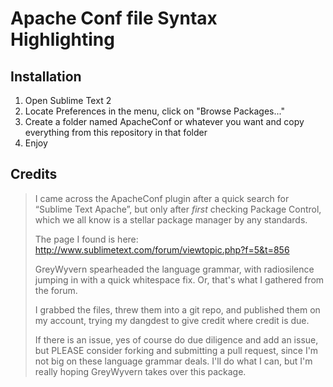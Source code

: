 Apache Conf file Syntax Highlighting
====================================

Installation
------------

1. Open Sublime Text 2
2. Locate Preferences in the menu, click on "Browse Packages..."
3. Create a folder named ApacheConf or whatever you want and copy everything from this repository in that folder
4. Enjoy


Credits
-------

> I came across the ApacheConf plugin after a quick search for “Sublime Text Apache”, but only after *first* checking Package Control, which we all know is a stellar package manager by any standards.
> 
> The page I found is here: <http://www.sublimetext.com/forum/viewtopic.php?f=5&t=856>
> 
> GreyWyvern spearheaded the language grammar, with radiosilence jumping in with a quick whitespace fix.  Or, that's what I gathered from the forum.
>
> I grabbed the files, threw them into a git repo, and published them on my account, trying my dangdest to give credit where credit is due.
> 
> If there is an issue, yes of course do due diligence and add an issue, but PLEASE consider forking and submitting a pull request, since I'm not big on these language grammar deals.  I'll do what I can, but I'm really hoping GreyWyvern takes over this package.